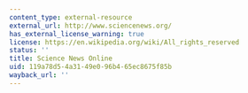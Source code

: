 ```yaml
---
content_type: external-resource
external_url: http://www.sciencenews.org/
has_external_license_warning: true
license: https://en.wikipedia.org/wiki/All_rights_reserved
status: ''
title: Science News Online
uid: 119a78d5-4a31-49e0-96b4-65ec8675f85b
wayback_url: ''
---
```

